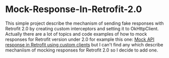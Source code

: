 # Mock-Response-In-Retrofit-2.0

This simple project describe the mechanism of sending fake responses with Retrofit 2.0 by creating custom interceptors and setting it to OkHttpClient. Actually there are a lot of topics and code examples of how to mock responses for Retrofit version under 2.0 for example this one: [Mock API response in Retrofit using custom clients](http://www.cumulations.com/blogs/13/Mock-API-response-in-Retrofit-using-custom-clients) but I can't find any which describe mechaniism of mocking responses for Retrofit 2.0 so I decide to add one.

